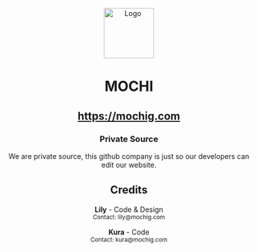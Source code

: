 <p align="center">
  <img src="https://mochig.com/favicon.ico" alt="Logo" width="100" height="100">
</p>

<h1 align="center">MOCHI</h1>

<h2 align="center"><a href="https://mochig.com">https://mochig.com</a></h2>

<h3 align="center">Private Source</h3>
  <p align="center">
    We are private source, this github company is just so our developers can edit our website.
</p>

<h2 align="center">Credits</h2>

<p align="center">
  <b>Lily</b> - Code & Design<br>
  <small>Contact: lily@mochig.com</small>
</p>

<p align="center">
  <b>Kura</b> - Code<br>
  <small>Contact: kura@mochig.com</small>
</p>

